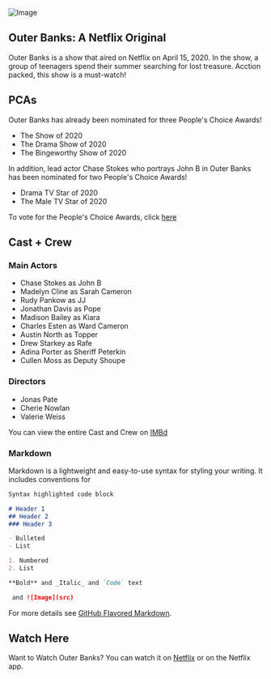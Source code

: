 ![Image](https://www.kolpaper.com/wp-content/uploads/2020/05/Outer-Banks-Desktop-Wallpaper.jpg)
## Outer Banks: A Netflix Original

Outer Banks is a show that aired on Netflix on April 15, 2020. In the show, a group of teenagers spend their summer searching for lost treasure. Acction packed, this show is a must-watch!

## PCAs

Outer Banks has already been nominated for three People's Choice Awards!
- The Show of 2020
- The Drama Show of 2020
- The Bingeworthy Show of 2020

In addition, lead actor Chase Stokes who portrays John B in Outer Banks has been nominated for two People's Choice Awards!
- Drama TV Star of 2020
- The Male TV Star of 2020

To vote for the People's Choice Awards, click [here](https://pca.eonline.com)

## Cast + Crew

### Main Actors
- Chase Stokes as John B
- Madelyn Cline as Sarah Cameron
- Rudy Pankow as JJ
- Jonathan Davis as Pope
- Madison Bailey as Kiara
- Charles Esten as Ward Cameron
- Austin North as Topper
- Drew Starkey as Rafe
- Adina Porter as Sheriff Peterkin
- Cullen Moss as Deputy Shoupe

### Directors
- Jonas Pate
- Cherie Nowlan
- Valerie Weiss

You can view the entire Cast and Crew on [IMBd](https://www.imdb.com/title/tt10293938/fullcredits)
### Markdown

Markdown is a lightweight and easy-to-use syntax for styling your writing. It includes conventions for

```markdown
Syntax highlighted code block

# Header 1
## Header 2
### Header 3

- Bulleted
- List

1. Numbered
2. List

**Bold** and _Italic_ and `Code` text

 and ![Image](src)
```

For more details see [GitHub Flavored Markdown](https://guides.github.com/features/mastering-markdown/).

## Watch Here

Want to Watch Outer Banks? You can watch it on [Netflix](https://www.netflix.com) or on the Netflix app.
